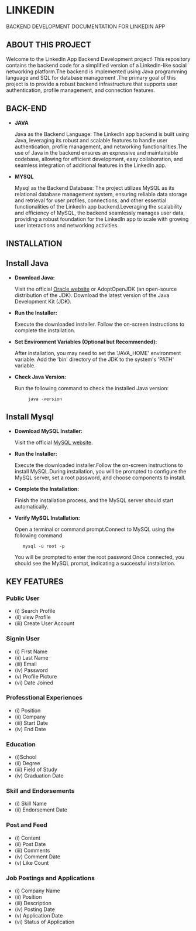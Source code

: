 # LINKEDIN
BACKEND DEVELOPMENT DOCUMENTATION FOR LINKEDIN APP

 ## ABOUT THIS PROJECT
Welcome to the LinkedIn App Backend Development project! This repository contains the backend code for a simplified version of a LinkedIn-like social networking platform.The backend is implemented using Java programming language and  SQL for database management .The primary goal of this project is to provide a robust backend infrastructure that supports user authentication, profile management, and connection features.

## BACK-END
- __JAVA__

  Java as the Backend Language:
  The LinkedIn app backend is built using Java, leveraging its robust and scalable features to handle user authentication, profile 
  management, and networking functionalities.The use of Java in the backend ensures an expressive and maintainable codebase, 
  allowing for efficient development, easy collaboration, and seamless integration of additional features in the LinkedIn app.
  
- __MYSQL__
  
  Mysql as the Backend Database:
  The project utilizes MySQL as its relational database management system, ensuring reliable data storage and retrieval for user profiles, 
  connections, and other essential functionalities of the LinkedIn app backend.Leveraging the scalability and efficiency of MySQL, the 
  backend seamlessly manages user data, providing a robust foundation for the LinkedIn app to scale with growing user interactions and 
  networking activities.

## INSTALLATION 

## Install Java
- __Download Java:__
  
  Visit the official [Oracle website](https://www.oracle.com/java/technologies/downloads/) or AdoptOpenJDK (an open-source distribution of the JDK).
  Download the latest version of the Java Development Kit (JDK).

- __Run the Installer:__

  Execute the downloaded installer.
  Follow the on-screen instructions to complete the installation.

- __Set Environment Variables (Optional but Recommended):__
  
  After installation, you may need to set the 'JAVA_HOME' environment variable.
  Add the 'bin' directory of the JDK to the system's 'PATH' variable.

 - __Check Java Version:__
    
    Run the following command to check the installed Java version:
    
            java -version

## Install Mysql
- __Download MySQL Installer:__

  Visit the official [MySQL website](https://www.mysql.com/downloads/).

 - __Run the Installer:__

   Execute the downloaded installer.Follow the on-screen instructions to install MySQL.During installation, you will be prompted to configure the MySQL server, set a root password, and choose components to install.

 - __Complete the Installation:__

   Finish the installation process, and the MySQL server should start automatically.

 - __Verify MySQL Installation:__

   Open a terminal or command prompt.Connect to MySQL using the following command

          mysql -u root -p

   You will be prompted to enter the root password.Once connected, you should see the MySQL prompt, indicating a successful installation.

## KEY FEATURES

### Public User

- (i)   Search Profile
- (ii)  view Profile
- (iii) Create User Account

### Signin User

- (i)  First Name
- (ii) Last Name
- (iii) Email
- (iv)  Password
- (v)  Profile Picture
- (vi) Date Joined

### Professtional Experiences
- (i) Position
- (ii) Company
- (iii) Start Date
- (iv) End Date

### Education 
- (i)School
- (ii) Degree
- (iii) Field of Study
- (iv) Graduation Date

### Skill and Endorsements
- (i) Skill Name
- (ii) Endorsement Date

### Post and Feed 
- (i) Content
- (ii) Post Date
- (iii) Comments
- (iv)  Comment Date
- (v)  Like Count

 ### Job Postings and Applications
 - (i) Company Name
 - (ii) Position
 - (iii) Description
 - (iv) Posting Date
 - (v) Application Date
 - (vi) Status of Application
  
  
            
   

